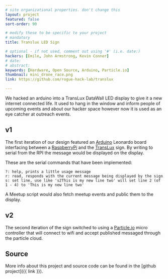 ```yaml
---
# site organizational properties. don't change this
layout: project
featured: false
sort-order: 90

# modify these to be specific to your project
# mandatory
title: Translux LED Sign

# optional - if not used, comment out using '#' (i.e. date:)
hackers: [Emile, John Armstrong, Kevin Conner]
# date: 
# abstract: 
keywords: [Hardware, Open Source, Arduino, Particle.io]
thumbnail: mini_drone_race.png
link: https://github.com/rogue-hack-lab/translux

---
```


We hacked an arduino into a TransLux DataWall LED display to give it a new internet connected life. It used to hang in the window and inform people of upcoming events and about our hacker space however now it is used as an eye catcher at outreach events.

<!-- more -->

## v1

The first iteration of our design featured an [Arduino](http://arduino.cc) Leonardo board interfacing between a [RaspberryPi](http://RaspberryPi.org) and the [TransLux](http://http://www.trans-lux.com/) sign. By writing to serial from the RPI the message would be displayed on the display.

These are the serial commands that have been implemented:
```
?: help, prints a little usage message
r: read, responds with the current message being displayed by the sign
s: set line, use like 's2This is my new line two' will set line 2 (of 1 - 4) to 'This is my new line two'
```
A Meetup script would also fetch meetup events and public them to the display.

## v2

The second iteration of the sign switched to using a [Particle.io](http://particle.io) micro controller that will connect to wifi and accept published messaged through the particle cloud.

## Source
More info about this project and source code can be found in the [github project]({{ link }}).